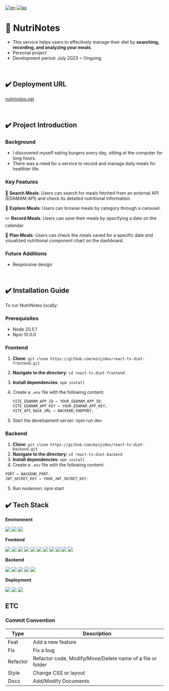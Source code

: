 [![en](https://img.shields.io/badge/lang-en-F38181.svg)](https://https://github.com/minjidev/react-ts-diet-frontend.git/blob/main/README.md)
[![ko](https://img.shields.io/badge/lang-ko-FCE38A.svg)](https://https://github.com/minjidev/react-ts-diet-frontend.git/tree/blob/README.ko.md)

# 📒 NutriNotes

- This service helps users to effectively manage their diet by **searching, recording, and analyzing your meals**.
- Personal project
- Development period: July 2023 ~ Ongoing

 <br />

## ✔️ Deployment URL

[nutrinotes.net](https://nutrinotes.net)

 <br />

## ✔️ Project Introduction

### Background

- I discovered myself eating burgers every day, sitting at the computer for long hours.
- There was a need for a service to record and manage daily meals for healthier life.

### Key Features

🔎 **Search Meals**: Users can search for meals fetched from an external API (EDAMAM API) and check its detailed nutritional information.

🥗 **Explore Meals**: Users can browse meals by category through a carousel.

✏️ **Record Meals**: Users can save their meals by specifying a date on the calendar.

🧐 **Plan Meals**: Users can check the meals saved for a specific date and visualized nutritional component chart on the dashboard.

### Future Additions

- Responsive design

 <br />

## ✔️ Installation Guide

To run NutriNotes locally:

### Prerequisites

- Node 20.5.1
- Npm 10.0.0

### Frontend

1. **Clone**: `git clone https://github.com/minjidev/react-ts-diet-frontend.git`
2. **Navigate to the directory**: `cd react-ts-diet-frontend`
3. **Install dependencies**: `npm install`
4. Create a `.env` file with the following content:

   ```jsx
   VITE_EDAMAM_APP_ID = YOUR_EDAMAM_APP_ID;
   VITE_EDAMAM_APP_KEY = YOUR_EDAMAM_APP_KEY;
   VITE_API_BASE_URL = BACKEND_ENDPONT;
   ```

5. Start the development server: npm run dev

### Backend

1. **Clone**: `git clone https://github.com/minjidev/react-ts-diet-backend.git`
2. **Navigate to the directory**: `cd react-ts-diet-backend`
3. **Install dependencies**: `npm install`
4. Create a `.env` file with the following content:

```jsx
PORT = BACKEND_PORT;
JWT_SECRET_KEY = YOUR_JWT_SECRET_KEY;
```

5. Run nodemon: npm start

## ✔️ Tech Stack

**Environment**

<img src="https://img.shields.io/badge/Visual Studio Code-007ACC?style=for-the-badge&logo=Visual Studio Code&logoColor=white">
<img src="https://img.shields.io/badge/Git-F05032?style=for-the-badge&logo=Git&logoColor=white">
<img src="https://img.shields.io/badge/GitHub-181717?style=for-the-badge&logo=GitHub&logoColor=white">

**Frontend**

<img src="https://img.shields.io/badge/Vite-646CFF?style=for-the-badge&logo=Vite&logoColor=white">
<img src="https://img.shields.io/badge/React-61DAFB?style=for-the-badge&logo=React&logoColor=white">
<img src="https://img.shields.io/badge/TypeScript-3178C6?style=for-the-badge&logo=TypeScript&logoColor=white">

<img src="https://img.shields.io/badge/React Router-CA4245?style=for-the-badge&logo=React Router&logoColor=white">
<img src="https://img.shields.io/badge/React Query-FF4154?style=for-the-badge&logo=React Query&logoColor=white">
<img src="https://img.shields.io/badge/Recoil-3578E5?style=for-the-badge&logo=Recoil&logoColor=white">
<img src="https://img.shields.io/badge/Axios-5A29E4?style=for-the-badge&logo=Axios&logoColor=white">
<img src="https://img.shields.io/badge/styled components-DB7093?style=for-the-badge&logo=styled-components&logoColor=white">
<img src="https://img.shields.io/badge/React Hook Form-EC5990?style=for-the-badge&logo=React Hook Form&logoColor=white">
<img src="https://img.shields.io/badge/Zod-3E67B1?style=for-the-badge&logo=Zod&logoColor=white">
<img src="https://img.shields.io/badge/Chart.js-FF6384?style=for-the-badge&logo=Chart.js&logoColor=white">

**Backend**

<img src="https://img.shields.io/badge/Node.js-339933?style=for-the-badge&logo=Node.js&logoColor=white">
<img src="https://img.shields.io/badge/Express-000000?style=for-the-badge&logo=Express&logoColor=white">
<img src="https://img.shields.io/badge/JSON Web Tokens-000000?style=for-the-badge&logo=JSON Web Tokens&logoColor=white">
<img src="https://img.shields.io/badge/MongoDB-47A248?style=for-the-badge&logo=MongoDB&logoColor=white">
<img src="https://img.shields.io/badge/Mongoose-880000?style=for-the-badge&logo=Mongoose&logoColor=white">

**Deployment**

<img src="https://img.shields.io/badge/Amazon S3-569A31?style=for-the-badge&logo=Amazon S3&logoColor=white">
<img src="https://img.shields.io/badge/Amazon EC2-FF9900?style=for-the-badge&logo=Amazon EC2&logoColor=white">
<img src="https://img.shields.io/badge/Amazon Route 53-8C4FFF?style=for-the-badge&logo=Amazon Route 53&logoColor=white">

 <br />

## ETC

### Commit Convention

| Type     | Description                                                |
| -------- | ---------------------------------------------------------- |
| Feat     | Add a new feature                                          |
| Fix      | Fix a bug                                                  |
| Refactor | Refactor code, Modify/Move/Delete name of a file or folder |
| Style    | Change CSS or layout                                       |
| Docs     | Add/Modify Documents                                       |
